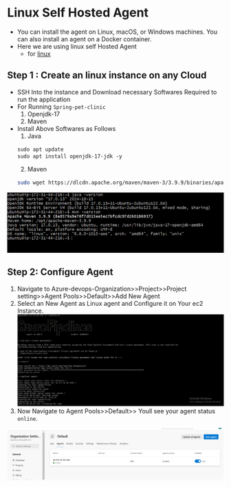 # Linux Self Hosted Agent #

- You can install the agent on Linux, macOS, or Windows machines. You can also install an agent on a Docker container.
- Here we are using linux self Hosted Agent
  - for [linux](https://learn.microsoft.com/en-us/azure/devops/pipelines/agents/linux-agent?view=azure-devops)

## Step 1 : Create an linux  instance on any Cloud
  - SSH Into the instance and Download necessary Softwares Required to run the application
  - For Running `Spring-pet-clinic`
      1. Openjdk-17
      2. Maven 
  - Install Above Softwares as Follows
    1. Java
    ```
    sudo apt update
    sudo apt install openjdk-17-jdk -y
    ```
    2. Maven
    ```bash
    sudo wget https://dlcdn.apache.org/maven/maven-3/3.9.9/binaries/apache-maven-3.9.9-bin.tar.gz
    ```
 ![Preview](Img1.PNG)

## Step 2: Configure Agent
   1. Navigate to Azure-devops-Organization>>Project>>Project setting>>Agent Pools>>Default>>Add New Agent
   2. Select an New Agent as Linux agent and Configure it on Your ec2 Instance.
![Preview](Img2.PNG)
   3. Now Navigate to Agent Pools>>Default>>
     Youll see your agent status `online`.

![Preview](Img3.PNG)

      
     
   




  